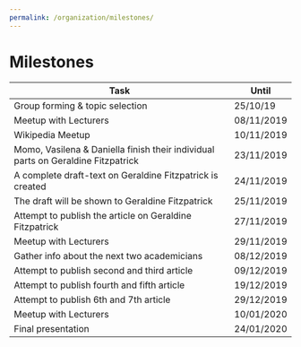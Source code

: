 ```yaml
---
permalink: /organization/milestones/
---
```


# Milestones

| Task | Until |
|-------|--------|
| Group forming & topic selection | 25/10/19 | DONE |
| Meetup with Lecturers | 08/11/2019 | DONE |
| Wikipedia Meetup | 10/11/2019 | DONE |
| Momo, Vasilena & Daniella finish their individual parts on Geraldine Fitzpatrick | 23/11/2019 | DONE |
| A complete draft-text on Geraldine Fitzpatrick is created | 24/11/2019 | DONE |
| The draft will be shown to Geraldine Fitzpatrick | 25/11/2019 | DONE |
| Attempt to publish the article on Geraldine Fitzpatrick | 27/11/2019 | DONE |
| Meetup with Lecturers | 29/11/2019 | DONE |
| Gather info about the next two academicians | 08/12/2019 | ONGOING |
| Attempt to publish second and third article | 09/12/2019 | - |
| Attempt to publish fourth and fifth article | 19/12/2019 | - |
| Attempt to publish 6th and 7th article | 29/12/2019 | - |
| Meetup with Lecturers | 10/01/2020 | - |
| Final presentation | 24/01/2020 | - |
